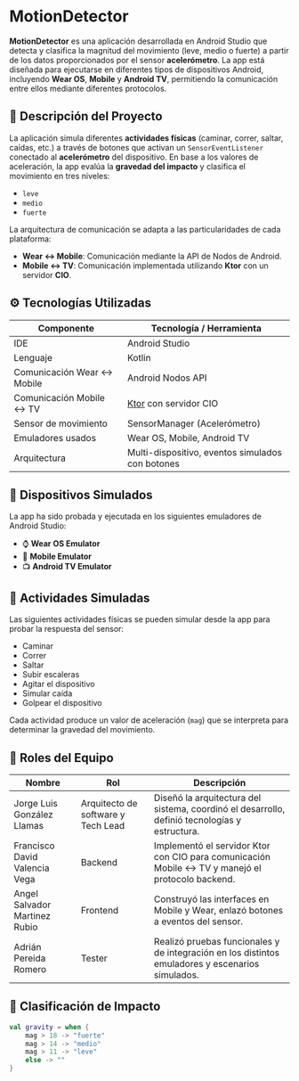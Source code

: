 # MotionDetector

**MotionDetector** es una aplicación desarrollada en Android Studio que detecta y clasifica la magnitud del movimiento (leve, medio o fuerte) a partir de los datos proporcionados por el sensor **acelerómetro**. La app está diseñada para ejecutarse en diferentes tipos de dispositivos Android, incluyendo **Wear OS**, **Mobile** y **Android TV**, permitiendo la comunicación entre ellos mediante diferentes protocolos.



## 🧠 Descripción del Proyecto

La aplicación simula diferentes **actividades físicas** (caminar, correr, saltar, caídas, etc.) a través de botones que activan un `SensorEventListener` conectado al **acelerómetro** del dispositivo. En base a los valores de aceleración, la app evalúa la **gravedad del impacto** y clasifica el movimiento en tres niveles:

- `leve`
- `medio`
- `fuerte`

La arquitectura de comunicación se adapta a las particularidades de cada plataforma:

- **Wear ↔ Mobile**: Comunicación mediante la API de Nodos de Android.
- **Mobile ↔ TV**: Comunicación implementada utilizando **Ktor** con un servidor **CIO**.



## ⚙️ Tecnologías Utilizadas

| Componente       | Tecnología / Herramienta |
|------------------|--------------------------|
| IDE              | Android Studio           |
| Lenguaje         | Kotlin                   |
| Comunicación Wear ↔ Mobile | Android Nodos API      |
| Comunicación Mobile ↔ TV | [Ktor](https://ktor.io/) con servidor CIO |
| Sensor de movimiento | SensorManager (Acelerómetro) |
| Emuladores usados | Wear OS, Mobile, Android TV |
| Arquitectura     | Multi-dispositivo, eventos simulados con botones |


## 📱 Dispositivos Simulados

La app ha sido probada y ejecutada en los siguientes emuladores de Android Studio:

- ⌚ **Wear OS Emulator**
- 📱 **Mobile Emulator**
- 📺 **Android TV Emulator**


## 🧪 Actividades Simuladas

Las siguientes actividades físicas se pueden simular desde la app para probar la respuesta del sensor:

- Caminar
- Correr
- Saltar
- Subir escaleras
- Agitar el dispositivo
- Simular caída
- Golpear el dispositivo

Cada actividad produce un valor de aceleración (`mag`) que se interpreta para determinar la gravedad del movimiento.


## 👥 Roles del Equipo

| Nombre                        | Rol                                | Descripción                                                                                      |
| ----------------------------- | ---------------------------------- | ------------------------------------------------------------------------------------------------ |
| Jorge Luis González Llamas    | Arquitecto de software y Tech Lead | Diseñó la arquitectura del sistema, coordinó el desarrollo, definió tecnologías y estructura.    |
| Francisco David Valencia Vega | Backend                            | Implementó el servidor Ktor con CIO para comunicación Mobile ↔ TV y manejó el protocolo backend. |
| Angel Salvador Martinez Rubio | Frontend                           | Construyó las interfaces en Mobile y Wear, enlazó botones a eventos del sensor.                  |
| Adrián Pereida Romero         | Tester                             | Realizó pruebas funcionales y de integración en los distintos emuladores y escenarios simulados. |



## 🏁 Clasificación de Impacto

```kotlin
val gravity = when {
    mag > 18 -> "fuerte"
    mag > 14 -> "medio"
    mag > 11 -> "leve"
    else -> ""
}
